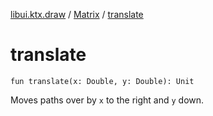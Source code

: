 [libui.ktx.draw](../README.md) / [Matrix](README.md) / [translate](translate.md)

# translate

`fun translate(x: Double, y: Double): Unit`

Moves paths over by `x` to the right and `y` down.

